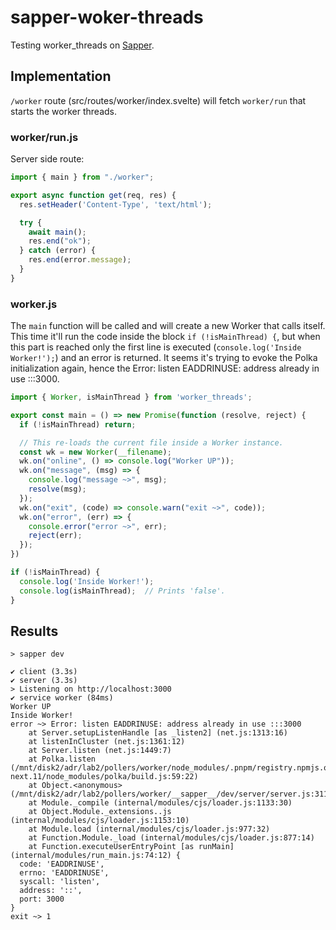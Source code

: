 # sapper-woker-threads

Testing worker_threads on [Sapper](https://github.com/sveltejs/sapper).

## Implementation

`/worker` route (src/routes/worker/index.svelte) will fetch `worker/run` that starts the worker threads.

### worker/run.js

Server side route:

```js
import { main } from "./worker";

export async function get(req, res) {
  res.setHeader('Content-Type', 'text/html');

  try {
    await main();
    res.end("ok");
  } catch (error) {
    res.end(error.message);
  }
}
```

### worker.js

The `main` function will be called and will create a new Worker that calls itself. This time it'll run the code inside the block `if (!isMainThread) {`, but when this part is reached only the first line is executed (`console.log('Inside Worker!');`) and an error is returned. It seems it's trying to evoke the Polka initialization again, hence the Error: listen EADDRINUSE: address already in use :::3000.

```js
import { Worker, isMainThread } from 'worker_threads';

export const main = () => new Promise(function (resolve, reject) {
  if (!isMainThread) return;

  // This re-loads the current file inside a Worker instance.
  const wk = new Worker(__filename);
  wk.on("online", () => console.log("Worker UP"));
  wk.on("message", (msg) => {
    console.log("message ~>", msg);
    resolve(msg);
  });
  wk.on("exit", (code) => console.warn("exit ~>", code));
  wk.on("error", (err) => {
    console.error("error ~>", err);
    reject(err);
  });
})

if (!isMainThread) {
  console.log('Inside Worker!');
  console.log(isMainThread);  // Prints 'false'.
}
```

## Results
```
> sapper dev

✔ client (3.3s)
✔ server (3.3s)
> Listening on http://localhost:3000
✔ service worker (84ms)
Worker UP
Inside Worker!
error ~> Error: listen EADDRINUSE: address already in use :::3000
    at Server.setupListenHandle [as _listen2] (net.js:1313:16)
    at listenInCluster (net.js:1361:12)
    at Server.listen (net.js:1449:7)
    at Polka.listen (/mnt/disk2/adr/lab2/pollers/worker/node_modules/.pnpm/registry.npmjs.org/polka/1.0.0-next.11/node_modules/polka/build.js:59:22)
    at Object.<anonymous> (/mnt/disk2/adr/lab2/pollers/worker/__sapper__/dev/server/server.js:3119:3)
    at Module._compile (internal/modules/cjs/loader.js:1133:30)
    at Object.Module._extensions..js (internal/modules/cjs/loader.js:1153:10)
    at Module.load (internal/modules/cjs/loader.js:977:32)
    at Function.Module._load (internal/modules/cjs/loader.js:877:14)
    at Function.executeUserEntryPoint [as runMain] (internal/modules/run_main.js:74:12) {
  code: 'EADDRINUSE',
  errno: 'EADDRINUSE',
  syscall: 'listen',
  address: '::',
  port: 3000
}
exit ~> 1
```
